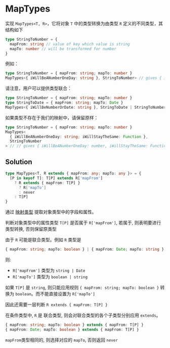 # MapTypes

实现 `MapTypes<T, R>`，它将对象 `T` 中的类型转换为由类型 `R` 定义的不同类型，其结构如下

```ts
type StringToNumber = {
  mapFrom: string // value of key which value is string
  mapTo: number // will be transformed for number
}
```

例如：

```ts
type StringToNumber = { mapFrom: string; mapTo: number }
MapTypes<{ iWillBeANumberOneDay: string }, StringToNumber> // gives { iWillBeANumberOneDay: number; }
```

请注意，用户可以提供类型联合：

```ts
type StringToNumber = { mapFrom: string; mapTo: number }
type StringToDate = { mapFrom: string; mapTo: Date }
MapTypes<{ iWillBeNumberOrDate: string }, StringToDate | StringToNumber> // gives { iWillBeNumberOrDate: number | Date; }
```

如果类型不存在于我们的映射中，请保留原样：

```ts
type StringToNumber = { mapFrom: string; mapTo: number }
MapTypes<
  { iWillBeANumberOneDay: string; iWillStayTheSame: Function },
  StringToNumber
> // // gives { iWillBeANumberOneDay: number, iWillStayTheSame: Function }
```

## Solution

```ts
type MapTypes<T, R extends { mapFrom: any; mapTo: any }> = {
  [P in keyof T]: T[P] extends R['mapFrom']
    ? R extends { mapFrom: T[P] }
      ? R['mapTo']
      : never
    : T[P]
}
```

通过 [映射类型](https://ts.syen.me/core/mapped-types) 提取对象类型中的字段和属性。

判断对象类型中的属性类型 `T[P]` 是否属于 `R['mapFrom']`, 若属于, 则表明要进行类型转换, 否则保留原类型

由于 `R` 可能是联合类型。例如 `R` 类型是

```ts
{ mapFrom: string; mapTo: boolean } | { mapFrom: Date; mapTo: string }
```

则:

- `R['mapFrom']` 类型为 `string | Date`
- `R['mapTo']` 类型为 `boolean | string`

如果 `T[P]` 是 `string`, 则只能应用规则 `{ mapFrom: string; mapTo: boolean }` 转换为 `boolean`。而不能直接设置为 `R['mapTo']`

因此还需要一层判断 `R extends { mapFrom: T[P] }`

在条件类型中, `R` 是 联合类型, 则会对联合类型的各个子类型分别应用 `extends`。

```ts
{ mapFrom: string; mapTo: boolean } extends { mapFrom: T[P] }
{ mapFrom: Date; mapTo: boolean } extends { mapFrom: T[P] }
```

`mapFrom`类型相同的, 则选择对应的 `mapTo`, 否则返回 `never`
